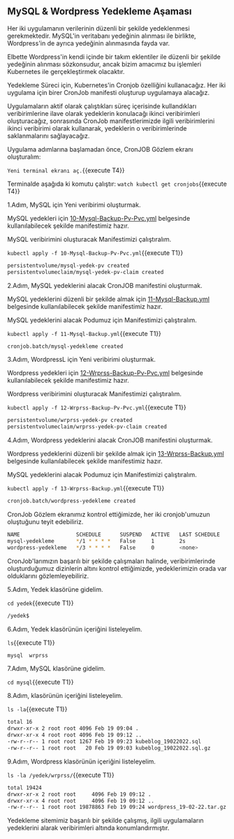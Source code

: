 ## MySQL & Wordpress Yedekleme Aşaması

Her iki uygulamanın verilerinin düzenli bir şekilde yedeklenmesi gerekmektedir. MySQL'in veritabanı yedeğinin alınması ile birlikte, Wordpress'in de ayrıca yedeğinin alınmasında fayda var.

Elbette Wordpress'in kendi içinde bir takım eklentiler ile düzenli bir şekilde yedeğinin alınması sözkonsudur, ancak bizim amacımız bu işlemleri Kubernetes ile gerçekleştirmek olacaktır.

Yedekleme Süreci için, Kubernetes'in Cronjob özelliğini kullanacağız. Her iki uygulama için birer CronJob manifesti oluşturup uygulamaya alacağız.

Uygulamaların aktif olarak çalıştıkları süreç içerisinde kullandıkları veribirimlerine ilave olarak yedeklerin konulacağı ikinci veribirimleri oluşturacağız, sonrasında CronJob manifestlerimizde ilgili veribirimlerini ikinci veribirimi olarak kullanarak, yedeklerin o veribirimlerinde saklanmalarını sağlayacağız.

Uygulama adımlarına başlamadan önce, CronJOB Gözlem ekranı oluşturalım:

`Yeni terminal ekranı aç.`{{execute T4}}

Terminalde aşağıda ki komutu çalıştır:
`watch kubectl get cronjobs`{{execute T4}}

1.Adım, MySQL için Yeni veribirimi oluşturmak.

MySQL yedekleri için [10-Mysql-Backup-Pv-Pvc.yml](./assets/10-Mysql-Backup-Pv-Pvc.yml) belgesinde kullanılabilecek şekilde manifestimiz hazır.

MySQL veribirimini oluşturacak Manifestimizi çalıştıralım.

`kubectl apply -f 10-Mysql-Backup-Pv-Pvc.yml`{{execute T1}}

```bash
persistentvolume/mysql-yedek-pv created
persistentvolumeclaim/mysql-yedek-pv-claim created
```

2.Adım, MySQL yedeklerini alacak CronJOB manifestini oluşturmak.

MySQL yedeklerini düzenli bir şekilde almak için [11-Mysql-Backup.yml](./assets/11-Mysql-Backup.yml) belgesinde kullanılabilecek şekilde manifestimiz hazır.

MySQL yedeklerini alacak Podumuz için Manifestimizi çalıştıralım.

`kubectl apply -f 11-Mysql-Backup.yml`{{execute T1}}

```bash
cronjob.batch/mysql-yedekleme created
```

3.Adım, WordpressL için Yeni veribirimi oluşturmak.

Wordpress yedekleri için [12-Wrprss-Backup-Pv-Pvc.yml](./assets/12-Wrprss-Backup-Pv-Pvc.yml) belgesinde kullanılabilecek şekilde manifestimiz hazır.

Wordpress veribirimini oluşturacak Manifestimizi çalıştıralım.

`kubectl apply -f 12-Wrprss-Backup-Pv-Pvc.yml`{{execute T1}}

```bash
persistentvolume/wrprss-yedek-pv created
persistentvolumeclaim/wrprss-yedek-pv-claim created
```

4.Adım, Wordpress yedeklerini alacak CronJOB manifestini oluşturmak.

Wordpress yedeklerini düzenli bir şekilde almak için [13-Wrprss-Backup.yml](./assets/13-Wrprss-Backup.yml.yml) belgesinde kullanılabilecek şekilde manifestimiz hazır.

MySQL yedeklerini alacak Podumuz için Manifestimizi çalıştıralım.

`kubectl apply -f 13-Wrprss-Backup.yml`{{execute T1}}

```bash
cronjob.batch/wordpress-yedekleme created
```

CronJob Gözlem ekranımız kontrol ettiğimizde, her iki cronjob'umuzun oluştuğunu teyit edebiliriz.

```bash
NAME                  SCHEDULE      SUSPEND   ACTIVE   LAST SCHEDULE   AGE
mysql-yedekleme       */1 * * * *   False     1        2s              5m41s
wordpress-yedekleme   */3 * * * *   False     0        <none>          39s
```

CronJob'larımızın başarılı bir şekilde çalışmaları halinde, veribirimlerinde oluşturduğumuz dizinlerin altını kontrol ettiğimizde, yedeklerimizin orada var olduklarını gözlemleyebiliriz.

5.Adım, Yedek klasörüne gidelim.

`cd yedek`{{execute T1}}

```bash
/yedek$
```

6.Adım, Yedek klasörünün içeriğini listeleyelim.

`ls`{{execute T1}}

```bash
mysql  wrprss
```

7.Adım, MySQL klasörüne gidelim.

`cd mysql`{{execute T1}}

8.Adım, klasörünün içeriğini listeleyelim.

`ls -la`{{execute T1}}

```bash
total 16
drwxr-xr-x 2 root root 4096 Feb 19 09:04 .
drwxr-xr-x 4 root root 4096 Feb 19 09:12 ..
-rw-r--r-- 1 root root 1267 Feb 19 09:23 kubeblog_19022022.sql
-rw-r--r-- 1 root root   20 Feb 19 09:03 kubeblog_19022022.sql.gz
```

9.Adım, Wordpress klasörünün içeriğini listeleyelim.

`ls -la /yedek/wrprss/`{{execute T1}}

```bash
total 19424
drwxr-xr-x 2 root root     4096 Feb 19 09:12 .
drwxr-xr-x 4 root root     4096 Feb 19 09:12 ..
-rw-r--r-- 1 root root 19878863 Feb 19 09:24 wordpress_19-02-22.tar.gz
```

Yedekleme sitemimiz başarılı bir şekilde çalışmış, ilgili uygulamaların yedeklerini alarak veribirimleri altında konumlandırmıştır.
